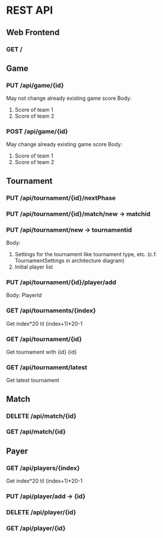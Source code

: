 # REST API

## Web Frontend
### GET /  

[//]: # (---------------------------------------------------------------------------)

## Game

### PUT /api/game/{id}
May not change already existing game score
Body:
1. Score of team 1
2. Score of team 2

### POST /api/game/{id}
May change already existing game score
Body:
1. Score of team 1
2. Score of team 2

[//]: # (---------------------------------------------------------------------------)

## Tournament

### PUT /api/tournament/{id}/nextPhase

### PUT /api/tournament/{id}/match/new -> matchid

### PUT /api/tournament/new -> tournamentid
Body: 
1. Settings for the tournament like tournament type, etc. (c.f. TournamentSettings in architecture diagram)
2. Initial player list

### PUT /api/tournament/{id}/player/add 
Body: PlayerId

### GET /api/tournaments/{index}  
Get index*20 til (index+1)*20-1

### GET /api/tournament/{id}  
Get tournament with {id} {id}

### GET /api/tournament/latest
Get latest tournament

[//]: # (---------------------------------------------------------------------------)

## Match

### DELETE /api/match/{id}

### GET /api/match/{id}

[//]: # (---------------------------------------------------------------------------)

## Payer

### GET /api/players/{index}
Get index*20 til (index+1)*20-1

### PUT /api/player/add -> {id}

### DELETE /api/player/{id}

### GET /api/player/{id}
